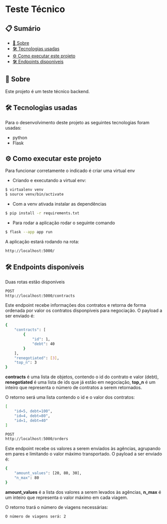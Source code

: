 # Teste Técnico

## 📋 Sumário
- [📖 Sobre](#-sobre)
- [🛠 Tecnologias usadas](#-tecnologias-usadas)
- [⚙ Como executar este projeto](#-como-executar-este-projeto)
- [🛠 Endpoints disponíveis](#-endpoints-disponíveis)

## 📖 Sobre
Este projeto é um teste técnico backend.

## 🛠 Tecnologias usadas
Para o desenvolvimento deste projeto as seguintes tecnologias foram usadas:

- python
- Flask

## ⚙ Como executar este projeto
Para funcionar corretamente o indicado é criar uma virtual env

- Criando e executando a virtual env:
``` bash
$ virtualenv venv
$ source venv/bin/activate 
```
- Com a venv ativada instalar as dependências
``` bash
$ pip install -r requirements.txt  
```
- Para rodar a aplicação rodar o seguinte comando
``` bash
$ flask --app app run
```

A aplicação estará rodando na rota:
``` bash
http://localhost:5000/
```

## 🛠 Endpoints disponíveis
Duas rotas estão disponíveis
``` bash
POST
http://localhost:5000/contracts
```
Este endpoint recebe informações dos contratos e retorna de forma ordenada por valor os contratos disponpiveis para negociação. O payload a ser enviado é:
``` bash
{
    "contracts": [
        {
            "id": 1,
            "debt": 40
        }
    ],
    "renegotiated": [3],
    "top_n": 3
}
```
**contracts** é uma lista de objetos, contendo o id do contrato e valor (debt), **renegotiated** é uma lista de ids que já estão em negociação, **top_n** é um inteiro que representa o número de contratos a serem retornados.

O retorno será uma lista contendo o id e o valor dos contratos:
``` bash
[
    "id=5, debt=100",
    "id=4, debt=80",
    "id=1, debt=40"
]
```

``` bash
POST
http://localhost:5000/orders
```
Este endpoint recebe os valores a serem enviados às agências, agrupando em pares e limitando o valor máximo transportado. O payload a ser enviado é:
``` bash
{
    "amount_values": [20, 80, 30],
    "n_max": 80
}
```
**amount_values** é a lista dos valores a serem levados às agências, **n_max** é um inteiro que representa o valor máximo em cada viagem.

O retorno trará o número de viagens necessárias:
``` bash
O número de viagens será: 2
```
